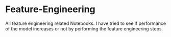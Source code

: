 # Feature-Engineering
All feature engineering related Notebooks. I have tried to see if performance of the model increases or not by performing the feature engineering steps.
